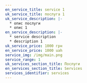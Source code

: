 ```yaml
---
en_service_title: service 1
uk_service_title: послуга 1
uk_service_description: |-
  * о﻿пис послуги
  * о﻿пис 1
en_service_description: |-
  * s﻿ervice description
  * d﻿escription 1
uk_service_price: 1000 грн
en_service_price: 1000 uah
service_img: /img/main.png
service_range: 1
uk_services_section_title: Послуги
en_services_section_title: Services
services_identifier: services
---
```

